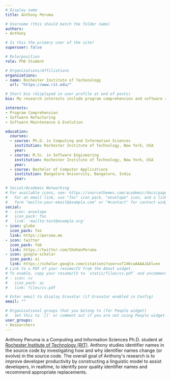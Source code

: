 ```yaml
---
# Display name
title: Anthony Peruma

# Username (this should match the folder name)
authors:
- Anthony

# Is this the primary user of the site?
superuser: false

# Role/position
role: PhD Student

# Organizations/Affiliations
organizations:
- name: Rochester Institute of Techonology
  url: "https://www.rit.edu/"

# Short bio (displayed in user profile at end of posts)
bio: My research interests include program comprehension and software refactoring.

interests:
- Program Comprehension
- Software Refactoring
- Software Maintenance & Evolution

education:
  courses:
  - course: Ph.D. in Computing and Information Sciences
    institution: Rochester Institute of Technology, New York, USA
    year:
  - course: M.Sc. in Software Engineering
    institution: Rochester Institute of Technology, New York, USA
    year:
  - course: Bachelor of Computer Applications
    institution: Bangalore University, Bangalore, India
    year:

# Social/Academic Networking
# For available icons, see: https://sourcethemes.com/academic/docs/page-builder/#icons
#   For an email link, use "fas" icon pack, "envelope" icon, and a link in the
#   form "mailto:your-email@example.com" or "#contact" for contact widget.
social:
# - icon: envelope
#   icon_pack: fas
#   link: 'mailto:test@example.org'
- icon: globe
  icon_pack: fas
  link: https://peruma.me
- icon: twitter
  icon_pack: fab
  link: https://twitter.com/ShehanPeruma
- icon: google-scholar
  icon_pack: ai
  link: https://scholar.google.com/citations?user=xT1X6coAAAAJ&hl=en
# Link to a PDF of your resume/CV from the About widget.
# To enable, copy your resume/CV to `static/files/cv.pdf` and uncomment the lines below.
# - icon: cv
#   icon_pack: ai
#   link: files/cv.pdf

# Enter email to display Gravatar (if Gravatar enabled in Config)
email: ""

# Organizational groups that you belong to (for People widget)
#   Set this to `[]` or comment out if you are not using People widget.
user_groups:
- Researchers
---
```


Anthony Peruma is a Computing and Information Sciences Ph.D. student at [Rochester Institute of Technology (RIT)](https://www.rit.edu/computing/phd-computing-and-information-sciences). Anthony studies identifier names in the source code by investigating how and why identifier names change (or evolve) in the source code. The overall goal of Anthony's research is to improve developer productivity by constructing a linguistic model to assist developers, in realtime, to identify poor quality identifier names and recommend appropriate replacements.